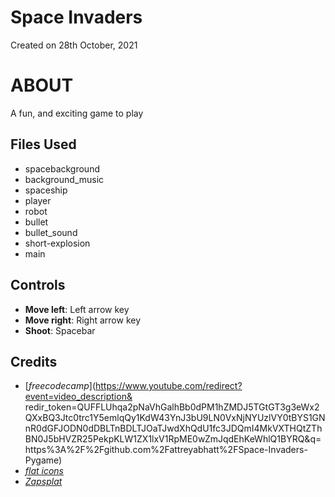 # Space Invaders  
Created on 28th October, 2021

# ABOUT
A fun, and exciting game to play

## Files Used
* spacebackground
* background_music
* spaceship
* player
* robot
* bullet
* bullet_sound
* short-explosion
* main

## Controls
* **Move left**: Left arrow key
* **Move right**: Right arrow key
* **Shoot**: Spacebar

## Credits
* [_freecodecamp_](https://www.youtube.com/redirect?event=video_description&  redir_token=QUFFLUhqa2pNaVhGalhBb0dPM1hZMDJ5TGtGT3g3eWx2QXxBQ3Jtc0trc1Y5emlqQy1KdW43YnJ3bU9LN0VxNjNYUzlVY0tBYS1GNnR0dGFJODN0dDBLTnBDLTJOaTJwdXhQdU1fc3JDQmI4MkVXTHQtZThBN0J5bHVZR25PekpKLW1ZX1lxV1RpME0wZmJqdEhKeWhlQ1BYRQ&q=https%3A%2F%2Fgithub.com%2Fattreyabhatt%2FSpace-Invaders-Pygame)
* [_flat icons_](https://www.flaticon.com/)
* [_Zapsplat_](https://www.zapsplat.com/)
